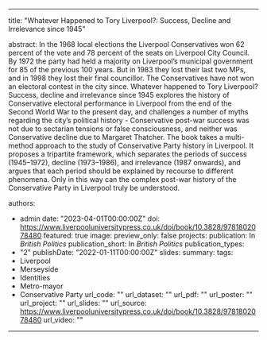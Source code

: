 ---
title: "Whatever Happened to Tory Liverpool?: Success, Decline and Irrelevance since 1945"

abstract: In the 1968 local elections the Liverpool Conservatives won 62 percent of the vote and 78 percent of the seats on Liverpool City Council. By 1972 the party had held a majority on Liverpool’s municipal government for 85 of the previous 100 years. But in 1983 they lost their last two MPs, and in 1998 they lost their final councillor. The Conservatives have not won an electoral contest in the city since. Whatever happened to Tory Liverpool? Success, decline and irrelevance since 1945 explores the history of Conservative electoral performance in Liverpool from the end of the Second World War to the present day, and challenges a number of myths regarding the city’s political history - Conservative post-war success was not due to sectarian tensions or false consciousness, and neither was Conservative decline due to Margaret Thatcher. The book takes a multi-method approach to the study of Conservative Party history in Liverpool. It proposes a tripartite framework, which separates the periods of success (1945–1972), decline (1973–1986), and irrelevance (1987 onwards), and argues that each period should be explained by recourse to different phenomena. Only in this way can the complex post-war history of the Conservative Party in Liverpool truly be understood.

authors:
- admin
date: "2023-04-01T00:00:00Z"
doi: https://www.liverpooluniversitypress.co.uk/doi/book/10.3828/9781802078480
featured: true
image:
  preview_only: false
projects:
publication: In *British Politics*
publication_short: In *British Politics*
publication_types:
- "2"
publishDate: "2022-01-11T00:00:00Z"
slides: 
summary:
tags:
- Liverpool
- Merseyside
- Identities
- Metro-mayor
- Conservative Party
url_code: ""
url_dataset: ""
url_pdf: ""
url_poster: ""
url_project: ""
url_slides: ""
url_source: https://www.liverpooluniversitypress.co.uk/doi/book/10.3828/9781802078480
url_video: ""
------

